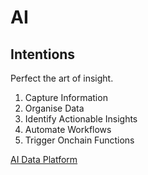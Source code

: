 # AI

## Intentions

Perfect the art of insight.

1. Capture Information
2. Organise Data
3. Identify Actionable Insights
4. Automate Workflows
5. Trigger Onchain Functions

[AI Data Platform](https://mm.dreamineering.com/docs/engineering/tech-stack/platform-tech-stack/ai-data-engineering/)
